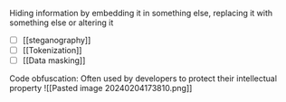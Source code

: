 Hiding information by embedding it in something else, replacing it with something else or altering it 
- [ ] [[steganography]]
- [ ] [[Tokenization]]
- [ ] [[Data masking]]

Code obfuscation: Often used by developers to protect their intellectual property
![[Pasted image 20240204173810.png]]
